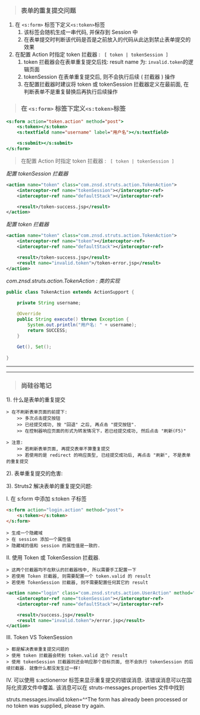 >  ### 表单的重复提交问题

1. 在 `<s:form>` 标签下定义`<s:token>`标签
   1. 该标签会随机生成一串代码, 并保存到 Session 中
   2. 在表单提交时判断该代码是否是之前放入的代码从此达到禁止表单提交的效果
2. 在配置 Action 时指定 token 拦截器 : ` [ token | tokenSession ]`
   1. token 拦截器会在表单重复提交后找: result name 为: `invalid.token`的逻辑页面
   2. tokenSession 在表单重复提交后, 则不会执行后续 ( 拦截器 ) 操作
   3. 在配置拦截器时建议将 token 或 tokenSession 拦截器定义在最前面, 在判断表单不是重复替换后再执行后续操作



> ### 在 `<s:form>` 标签下定义`<s:token>`标签

```jsp
<s:form action="token.action" method="post">
    <s:token></s:token>
    <s:textfield name="username" label="用户名"></s:textfield>

    <s:submit></s:submit>
</s:form>
```

> 在配置 Action 时指定 token 拦截器 : ` [ token | tokenSession ]`

*配置 tokenSession 拦截器*

```xml
<action name="token" class="com.znsd.struts.action.TokenAction">
    <interceptor-ref name="tokenSession"></interceptor-ref>
    <interceptor-ref name="defaultStack"></interceptor-ref>

    <result>/token-success.jsp</result>
</action>
```

*配置 token 拦截器*

```xml
<action name="token" class="com.znsd.struts.action.TokenAction">
    <interceptor-ref name="token"></interceptor-ref>
    <interceptor-ref name="defaultStack"></interceptor-ref>

    <result>/token-success.jsp</result>
    <result name="invalid.token">/token-error.jsp</result>
</action>
```

*com.znsd.struts.action.TokenAction : 类的实现*

```java
public class TokenAction extends ActionSupport {
    
	private String username;

	@Override
	public String execute() throws Exception {
		System.out.println("用户名: " + username);
		return SUCCESS;
	}
	
    Get(), Set();
    
}
```

---

---

> ### 尚硅谷笔记

1). 什么是表单的重复提交

	> 在不刷新表单页面的前提下: 
		>> 多次点击提交按钮
		>> 已经提交成功, 按 "回退" 之后, 再点击 "提交按钮".
		>> 在控制器响应页面的形式为转发情况下，若已经提交成功, 然后点击 "刷新(F5)"
		
	> 注意:
		>> 若刷新表单页面, 再提交表单不算重复提交
		>> 若使用的是 redirect 的响应类型, 已经提交成功后, 再点击 "刷新", 不是表单的重复提交

2). 表单重复提交的危害:  			

3). Struts2 解决表单的重复提交问题:

I. 在 s:form 中添加 s:token 子标签

```html
<s:form action="login.action" method="post">
    <s:token></s:token>
</s:form>
```

	> 生成一个隐藏域
	> 在 session 添加一个属性值
	> 隐藏域的值和 session 的属性值是一致的. 

II. 使用 Token 或 TokenSession 拦截器. 

	> 这两个拦截器均不在默认的拦截器栈中, 所以需要手工配置一下
	> 若使用 Token 拦截器, 则需要配置一个 token.valid 的 result
	> 若使用 TokenSession 拦截器, 则不需要配置任何其它的 result

```xml
<action name="login" class="com.znsd.struts.action.UserAction" method="login">
    <interceptor-ref name="tokenSession"></interceptor-ref>
    <interceptor-ref name="defaultStack"></interceptor-ref>

    <result>/success.jsp</result>
    <result name="invalid.token">/error.jsp</result>
</action>
```

III. Token VS TokenSession

	> 都是解决表单重复提交问题的
	> 使用 token 拦截器会转到 token.valid 这个 result
	> 使用 tokenSession 拦截器则还会响应那个目标页面, 但不会执行 tokenSession 的后续拦截器. 就像什么都没发生过一样!

IV. 可以使用 s:actionerror 标签来显示重复提交的错误消息. 
该错误消息可以在国际化资源文件中覆盖. 该消息可以在 struts-messages.properties 文件中找到

struts.messages.invalid.token=^^The form has already been processed or no token was supplied, please try again.